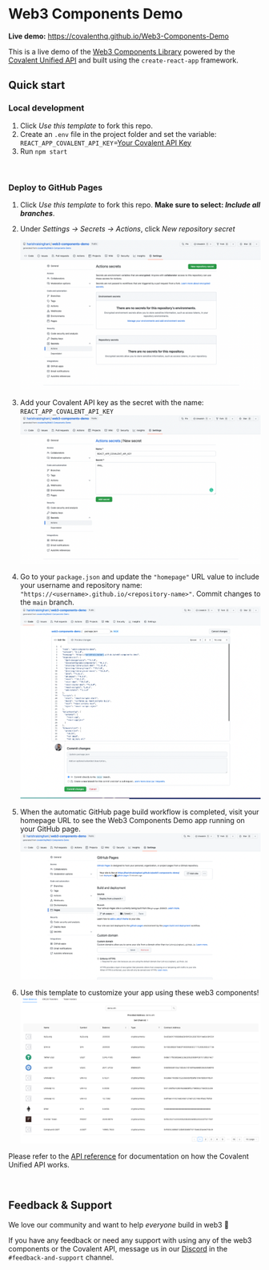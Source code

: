 # Web3 Components Demo

**Live demo:** https://covalenthq.github.io/Web3-Components-Demo

This is a live demo of the [Web3 Components Library](https://github.com/covalenthq/web3-components) powered by the [Covalent Unified API](https://www.covalenthq.com/?utm_source=web3_components&utm_medium=docs) and built using the `create-react-app` framework.

## Quick start

### Local development
1. Click _Use this template_ to fork this repo.
2. Create an `.env` file in the project folder and set the variable: `REACT_APP_COVALENT_API_KEY`=[Your Covalent API Key](https://www.covalenthq.com/platform/)
3. Run `npm start`

&nbsp;
### Deploy to GitHub Pages
1. Click _Use this template_ to fork this repo. **Make sure to select: _Include all branches_**. 
2. Under _Settings -> Secrets -> Actions_, click _New repository secret_

    ![Add new repo secret](./public/new-repo-secret.png)

3. Add your Covalent API key as the secret with the name: `REACT_APP_COVALENT_API_KEY`
    ![Add Covalent API key](./public/covalent-api-key-secret.png)

4. Go to your `package.json` and update the `"homepage"` URL value to include your username and repository name: `"https://<username>.github.io/<repository-name>"`. Commit changes to the `main` branch. 
    ![Update homepage URL](./public/update-homepage.png)

5. When the automatic GitHub page build workflow is completed, visit your homepage URL to see the Web3 Components Demo app running on your GitHub page. 
    ![GitHub pages deploy](./public/github-pages-deploy.png)

6. Use this template to customize your app using these web3 components!
    ![demo app screenshot](./public/demo-app.png)


Please refer to the [API reference](https://www.covalenthq.com/docs/api/#/0/0/USD/1?utm_source=web3_components_demo&utm_medium=docs) for documentation on how the Covalent Unified API works.

&nbsp;
## Feedback & Support
We love our community and want to help *everyone* build in web3 :muscle:

If you have any feedback or need any support with using any of the web3 components or the Covalent API, message us in our [Discord](https://covalenthq.com/discord) in the `#feedback-and-support` channel.
